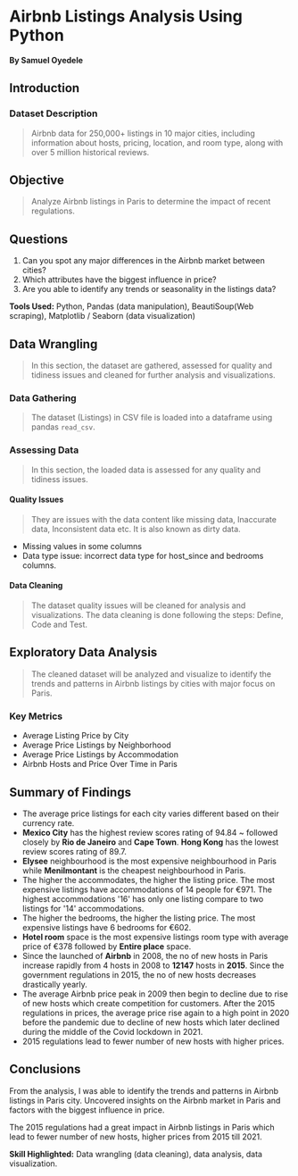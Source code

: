 # Airbnb Listings Analysis Using Python
**By Samuel Oyedele**

## Introduction
### Dataset Description
> Airbnb data for 250,000+ listings in 10 major cities, including information about hosts, pricing, location, and room type, along with over 5 million historical reviews.

## Objective
> Analyze Airbnb listings in Paris to determine the impact of recent regulations.

## Questions
1. Can you spot any major differences in the Airbnb market between cities?
2. Which attributes have the biggest influence in price?
3. Are you able to identify any trends or seasonality in the listings data?

**Tools Used:** Python, Pandas (data manipulation), BeautiSoup(Web scraping), Matplotlib / Seaborn (data visualization)

## Data Wrangling
> In this section, the dataset are gathered, assessed for quality and tidiness issues and cleaned for further analysis and visualizations.

### Data Gathering
> The dataset (Listings) in CSV file is loaded into a dataframe using pandas `read_csv`.

### Assessing Data
>  In this section, the loaded data is assessed for any quality and tidiness issues.

#### Quality Issues
> They are issues with the data content like missing data, Inaccurate data, Inconsistent data etc. It is also known as dirty data.
- Missing values in some columns
- Data type issue: incorrect data type for host_since and bedrooms columns.

#### Data Cleaning
> The dataset quality issues will be cleaned for analysis and visualizations. The data cleaning is done following the steps: Define, Code and Test.

## Exploratory Data Analysis
> The cleaned dataset will be analyzed and visualize to identify the trends and patterns in Airbnb listings by cities with major focus on Paris.

### Key Metrics
- Average Listing Price by City
- Average Price Listings by Neighborhood
- Average Price Listings by Accommodation
- Airbnb Hosts and Price Over Time in Paris

## Summary of Findings
- The average price listings for each city varies different based on their currency rate.
- **Mexico City** has the highest review scores rating of 94.84 ~ followed closely by **Rio de Janeiro** and **Cape Town**. **Hong Kong** has the lowest review scores rating of 89.7.
- **Elysee** neighbourhood is the most expensive neighbourhood in Paris while **Menilmontant** is the cheapest neighbourhood in Paris.
- The higher the accommodates, the higher the listing price. The most expensive listings have accommodations of 14 people for €971. The highest accommodations '16' has only one listing compare to two listings for '14' accommodations.
- The higher the bedrooms, the higher the listing price. The most expensive listings have 6 bedrooms for €602.
- **Hotel room** space is the most expensive listings room type with average price of €378 followed by **Entire place** space.
- Since the launched of **Airbnb** in 2008, the no of new hosts in Paris increase rapidly from 4 hosts in 2008 to **12147** hosts in **2015**. Since the government regulations in 2015, the no of new hosts decreases drastically yearly.
- The average Airbnb price peak in 2009 then begin to decline due to rise of new hosts which create competition for customers. After the 2015 regulations in prices, the average price rise again to a high point in 2020 before the pandemic due to decline of new hosts which later declined during the middle of the Covid lockdown in 2021.
- 2015 regulations lead to fewer number of new hosts with higher prices.

## Conclusions
From the analysis, I was able to identify the trends and patterns in Airbnb listings in Paris city. Uncovered insights on the Airbnb market in Paris and factors with the biggest influence in price.

The 2015 regulations had a great impact in Airbnb listings in Paris which lead to fewer number of new hosts, higher prices from 2015 till 2021.

**Skill Highlighted:** Data wrangling (data cleaning), data analysis, data visualization.
